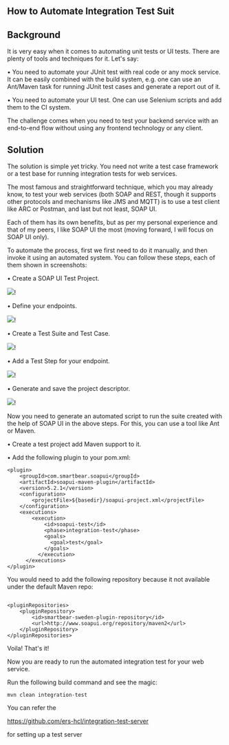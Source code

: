 ## How to Automate Integration Test Suit

## Background

It is very easy when it comes to automating unit tests or UI tests. There are plenty of tools and techniques for it. Let's say:

•   You need to automate your JUnit test with real code or any mock service. It can be easily combined with the build system, e.g. one can use an Ant/Maven task for running JUnit test cases and generate a report out of it.

•   You need to automate your UI test. One can use Selenium scripts and add them to the CI system.

The challenge comes when you need to test your backend service with an end-to-end flow without using any frontend technology or any client.

## Solution

The solution is simple yet tricky. You need not write a test case framework or a test base for running integration tests for web services.

The most famous and straightforward technique, which you may already know, to test your web services (both SOAP and REST, though it supports other protocols and mechanisms like JMS and MQTT) is to use a test client like ARC or Postman, and last but not least, SOAP UI.

Each of them has its own benefits, but as per my personal experience and that of my peers, I like SOAP UI the most (moving forward, I will focus on SOAP UI only).

To automate the process, first we first need to do it manually, and then invoke it using an automated system. You can follow these steps, each of them shown in screenshots:

•   Create a SOAP UI Test Project.

![](https://dzone.com/storage/temp/6660230-step12-create-project.png)!

•   Define your endpoints.

![](https://dzone.com/storage/temp/6660232-step23-define-endpoint3.png)!

•   Create a Test Suite and Test Case.

![](https://dzone.com/storage/temp/6660233-step3-test-suit-case.png)!

•   Add a Test Step for your endpoint.

![](https://dzone.com/storage/temp/6660234-step4-test-step.png)!

•   Generate and save the project descriptor.

![](https://dzone.com/storage/temp/6660235-step5-generate-project.png)!

Now you need to generate an automated script to run the suite created with the help of SOAP UI in the above steps. For this, you can use a tool like Ant or Maven.

•   Create a test project add Maven support to it.

•   Add the following plugin to your pom.xml:

```
<plugin> 
    <groupId>com.smartbear.soapui</groupId>
    <artifactId>soapui-maven-plugin</artifactId>
    <version>5.2.1</version>
    <configuration>
        <projectFile>${basedir}/soapui-project.xml</projectFile>
    </configuration>
    <executions>
        <execution>
            <id>soapui-test</id>
            <phase>integration-test</phase>
            <goals>
              <goal>test</goal>
            </goals>
          </execution>
      </executions>
</plugin>

```

You would need to add the following repository because it not available under the default Maven repo:

```

<pluginRepositories>
    <pluginRepository>
        <id>smartbear-sweden-plugin-repository</id>
        <url>http://www.soapui.org/repository/maven2</url>
    </pluginRepository>
</pluginRepositories>

```

Voila! That's it!

Now you are ready to run the automated integration test for your web service.

Run the following build command and see the magic:

```
mvn clean integration-test

```

You can refer the 

https://github.com/ers-hcl/integration-test-server

for setting up a test server
